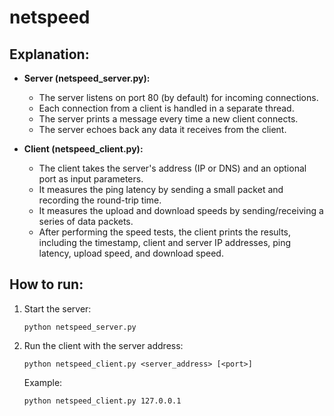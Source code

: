 # netspeed

## Explanation:
- **Server (netspeed_server.py):**
  - The server listens on port 80 (by default) for incoming connections.
  - Each connection from a client is handled in a separate thread.
  - The server prints a message every time a new client connects.
  - The server echoes back any data it receives from the client.

- **Client (netspeed_client.py):**
  - The client takes the server's address (IP or DNS) and an optional port as input parameters.
  - It measures the ping latency by sending a small packet and recording the round-trip time.
  - It measures the upload and download speeds by sending/receiving a series of data packets.
  - After performing the speed tests, the client prints the results, including the timestamp, client and server IP addresses, ping latency, upload speed, and download speed.

## How to run:
1. Start the server: 
   ```
   python netspeed_server.py
   ```
2. Run the client with the server address:
   ```
   python netspeed_client.py <server_address> [<port>]
   ```
   Example:
   ```
   python netspeed_client.py 127.0.0.1
   ```
